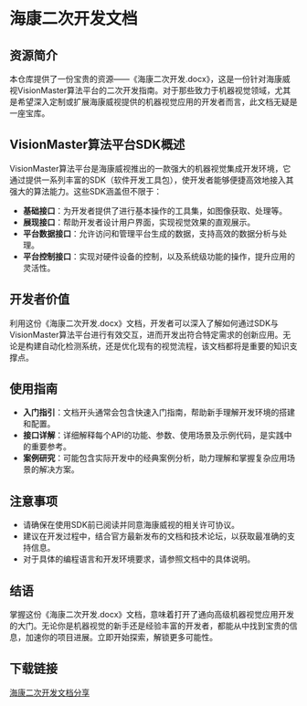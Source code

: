 # 海康二次开发文档

## 资源简介

本仓库提供了一份宝贵的资源——《海康二次开发.docx》，这是一份针对海康威视VisionMaster算法平台的二次开发指南。对于那些致力于机器视觉领域，尤其是希望深入定制或扩展海康威视提供的机器视觉应用的开发者而言，此文档无疑是一座宝库。

## VisionMaster算法平台SDK概述

VisionMaster算法平台是海康威视推出的一款强大的机器视觉集成开发环境，它通过提供一系列丰富的SDK（软件开发工具包），使开发者能够便捷高效地接入其强大的算法能力。这些SDK涵盖但不限于：

- **基础接口**：为开发者提供了进行基本操作的工具集，如图像获取、处理等。
- **展现接口**：帮助开发者设计用户界面，实现视觉效果的直观展示。
- **平台数据接口**：允许访问和管理平台生成的数据，支持高效的数据分析与处理。
- **平台控制接口**：实现对硬件设备的控制，以及系统级功能的操作，提升应用的灵活性。

## 开发者价值

利用这份《海康二次开发.docx》文档，开发者可以深入了解如何通过SDK与VisionMaster算法平台进行有效交互，进而开发出符合特定需求的创新应用。无论是构建自动化检测系统，还是优化现有的视觉流程，该文档都将是重要的知识支撑点。

## 使用指南

- **入门指引**：文档开头通常会包含快速入门指南，帮助新手理解开发环境的搭建和配置。
- **接口详解**：详细解释每个API的功能、参数、使用场景及示例代码，是实践中的重要参考。
- **案例研究**：可能包含实际开发中的经典案例分析，助力理解和掌握复杂应用场景的解决方案。

## 注意事项

- 请确保在使用SDK前已阅读并同意海康威视的相关许可协议。
- 建议在开发过程中，结合官方最新发布的文档和技术论坛，以获取最准确的支持信息。
- 对于具体的编程语言和开发环境要求，请参照文档中的具体说明。

## 结语

掌握这份《海康二次开发.docx》文档，意味着打开了通向高级机器视觉应用开发的大门。无论你是机器视觉的新手还是经验丰富的开发者，都能从中找到宝贵的信息，加速你的项目进展。立即开始探索，解锁更多可能性。

## 下载链接

[海康二次开发文档分享](https://pan.quark.cn/s/ec11c717612f)